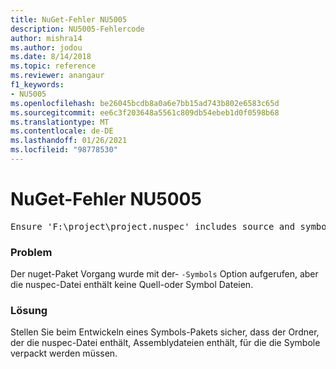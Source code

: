 ```yaml
---
title: NuGet-Fehler NU5005
description: NU5005-Fehlercode
author: mishra14
ms.author: jodou
ms.date: 8/14/2018
ms.topic: reference
ms.reviewer: anangaur
f1_keywords:
- NU5005
ms.openlocfilehash: be26045bcdb8a0a6e7bb15ad743b802e6583c65d
ms.sourcegitcommit: ee6c3f203648a5561c809db54ebeb1d0f0598b68
ms.translationtype: MT
ms.contentlocale: de-DE
ms.lasthandoff: 01/26/2021
ms.locfileid: "98778530"
---
```

# <a name="nuget-error-nu5005"></a>NuGet-Fehler NU5005
<pre>Ensure 'F:\project\project.nuspec' includes source and symbol files. For help on building symbols package, visit http://docs.nuget.org/.</pre>

### <a name="issue"></a>Problem

Der nuget-Paket Vorgang wurde mit der- `-Symbols` Option aufgerufen, aber die nuspec-Datei enthält keine Quell-oder Symbol Dateien.


### <a name="solution"></a>Lösung

Stellen Sie beim Entwickeln eines Symbols-Pakets sicher, dass der Ordner, der die nuspec-Datei enthält, Assemblydateien enthält, für die die Symbole verpackt werden müssen.

